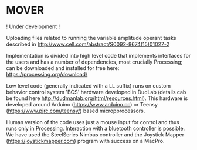 # MOVER

! Under development !

Uploading files related to running the variable amplitude operant tasks described in http://www.cell.com/abstract/S0092-8674(15)01027-2

Implementation is divided into high level code that implements interfaces for the users and has a number of dependencies, most crucially Processing; can be downloaded and installed for free here: https://processing.org/download/

Low level code (generally indicated with a LL suffix) runs on custom behavior control system 'BCS' hardware developed in DudLab (details cab be found here http://dudmanlab.org/html/resources.html). This hardware is developed around Arduino (https://www.arduino.cc) or Teensy (https://www.pjrc.com/teensy/) based micropprocessors.

Human version of the code uses just a mouse input for control and thus runs only in Processing. Interaction with a bluetooth controller is possible. We have used the SteelSeries Nimbus controller and the Joystick Mapper (https://joystickmapper.com) program with success on a MacPro.
